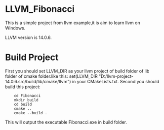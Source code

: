 # LLVM_Fibonacci

This is a simple project from llvm example,it is aim to learn llvm on Windows.

LLVM version is 14.0.6.


# Build Project

First you should set LLVM_DIR as your llvm project of build folder of lib folder of cmake folder.like this:
    set(LLVM_DIR "D:/llvm-project-14.0.6.src/build/lib/cmake/llvm")
in your CMakeLists.txt.
Second you should build this project:
```
    cd Fibonacci
    mkdir build
    cd build
    cmake ..
    cmake --build .
```
This will output the executable Fibonacci.exe in build folder.
